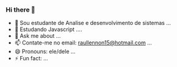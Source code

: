 ### Hi there 👋


- 🔭 Sou estudante de Analise e desenvolvimento de sistemas ...
- 🌱 Estudando Javascript ....
- 💬 Ask me about ...
- 📫 Contate-me no email: raullennon15@hotmail.com ...
- 😄 Pronouns: ele/dele ...
- ⚡ Fun fact: ...
